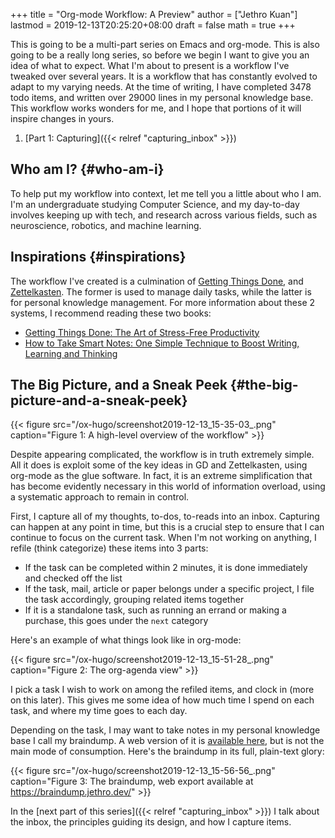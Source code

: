 +++
title = "Org-mode Workflow: A Preview"
author = ["Jethro Kuan"]
lastmod = 2019-12-13T20:25:20+08:00
draft = false
math = true
+++

This is going to be a multi-part series on Emacs and org-mode. This is
also going to be a really long series, so before we begin I want to
give you an idea of what to expect. What I'm about to present is a
workflow I've tweaked over several years. It is a workflow that has
constantly evolved to adapt to my varying needs. At the time of
writing, I have completed 3478 todo items, and written over 29000
lines in my personal knowledge base. This workflow works wonders for
me, and I hope that portions of it will inspire changes in yours.

1.  [Part 1: Capturing]({{< relref "capturing_inbox" >}})


## Who am I? {#who-am-i}

To help put my workflow into context, let me tell you a little about
who I am. I'm an undergraduate studying Computer Science, and my
day-to-day involves keeping up with tech, and research across various
fields, such as neuroscience, robotics, and machine learning.


## Inspirations {#inspirations}

The workflow I've created is a culmination of [Getting Things Done](http://martin.zinkevich.org/rules%5Fof%5Fml/rules%5Fof%5Fml.pdf), and
[Zettelkasten](https://zettelkasten.de/). The former is used to manage daily tasks, while the
latter is for personal knowledge management. For more information
about these 2 systems, I recommend reading these two books:

-   [Getting Things Done: The Art of Stress-Free Productivity](https://www.goodreads.com/book/show/1633.Getting%5FThings%5FDone)
-   [How to Take Smart Notes: One Simple Technique to Boost Writing,
    Learning and Thinking](https://www.goodreads.com/book/show/34507927-how-to-take-smart-notes)


## The Big Picture, and a Sneak Peek {#the-big-picture-and-a-sneak-peek}

{{< figure src="/ox-hugo/screenshot2019-12-13_15-35-03_.png" caption="Figure 1: A high-level overview of the workflow" >}}

Despite appearing complicated, the workflow is in truth extremely
simple. All it does is exploit some of the key ideas in GD and
Zettelkasten, using org-mode as the glue software. In fact, it is an
extreme simplification that has become evidently necessary in this
world of information overload, using a systematic approach to remain
in control.

First, I capture all of my thoughts, to-dos, to-reads into an inbox.
Capturing can happen at any point in time, but this is a crucial step
to ensure that I can continue to focus on the current task. When I'm
not working on anything, I refile (think categorize) these items
into 3 parts:

-   If the task can be completed within 2 minutes, it is done
    immediately and checked off the list
-   If the task, mail, article or paper belongs under a specific
    project, I file the task accordingly, grouping related items together
-   If it is a standalone task, such as running an errand or making a
    purchase, this goes under the `next` category

Here's an example of what things look like in org-mode:

{{< figure src="/ox-hugo/screenshot2019-12-13_15-51-28_.png" caption="Figure 2: The org-agenda view" >}}

I pick a task I wish to work on among the refiled items, and clock in
(more on this later). This gives me some idea of how much time I spend
on each task, and where my time goes to each day.

Depending on the task, I may want to take notes in my personal
knowledge base I call my braindump. A web version of it is [available
here](https://braindump.jethro.dev/), but is not the main mode of consumption. Here's the braindump in
its full, plain-text glory:

{{< figure src="/ox-hugo/screenshot2019-12-13_15-56-56_.png" caption="Figure 3: The braindump, web export available at <https://braindump.jethro.dev/>" >}}

In the [next part of this series]({{< relref "capturing_inbox" >}}) I talk about the inbox, the principles
guiding its design, and how I capture items.
